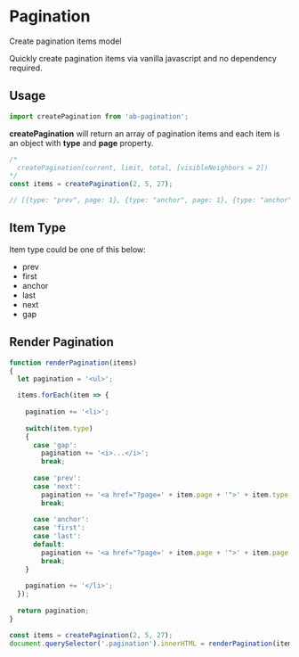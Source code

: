 # Pagination
Create pagination items model

Quickly create pagination items via vanilla javascript and no dependency required.

## Usage
```javascript
import createPagination from 'ab-pagination';
```

**createPagination** will return an array of pagination items and each item is an object with **type** and **page** property.
```javascript
/*
  createPagination(current, limit, total, [visibleNeighbors = 2])
*/
const items = createPagination(2, 5, 27);

// [{type: "prev", page: 1}, {type: "anchor", page: 1}, {type: "anchor", page: 2}, {type: "anchor", page: 3}, {type: "anchor", page: 4}, {type: "gap"}, {type: "last", page: 6}, {type: "next", page: 3}] (8)
```

## Item Type
Item type could be one of this below:
* prev
* first
* anchor
* last
* next
* gap

## Render Pagination
```javascript
function renderPagination(items)
{
  let pagination = '<ul>';

  items.forEach(item => {
  
    pagination += '<li>';
  
    switch(item.type)
    {
      case 'gap':
        pagination += '<i>...</i>';
        break;
      
      case 'prev':
      case 'next':
        pagination += '<a href="?page=' + item.page + '">' + item.type + '</a>';
        break;
    
      case 'anchor':
      case 'first':
      case 'last':
      default:
        pagination += '<a href="?page=' + item.page + '">' + item.page + '</a>';
        break;
    }
  
    pagination += '</li>';
  });
  
  return pagination;
}

const items = createPagination(2, 5, 27);
document.querySelector('.pagination').innerHTML = renderPagination(items);
```